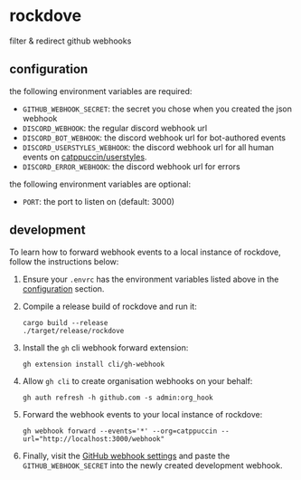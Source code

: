 # rockdove

filter & redirect github webhooks

## configuration

the following environment variables are required:

- `GITHUB_WEBHOOK_SECRET`: the secret you chose when you created the json webhook
- `DISCORD_WEBHOOK`: the regular discord webhook url
- `DISCORD_BOT_WEBHOOK`: the discord webhook url for bot-authored events
- `DISCORD_USERSTYLES_WEBHOOK`: the discord webhook url for all human events on [catppuccin/userstyles](https://github.com/catppuccin/userstyles).
- `DISCORD_ERROR_WEBHOOK`: the discord webhook url for errors

the following environment variables are optional:

- `PORT`: the port to listen on (default: 3000)

## development

To learn how to forward webhook events to a local instance of rockdove, follow the instructions below:

1. Ensure your `.envrc` has the environment variables listed above in the [configuration](#configuration) section.
2. Compile a release build of rockdove and run it:

   ```shell
   cargo build --release
   ./target/release/rockdove
   ```

3. Install the `gh` cli webhook forward extension:

   ```shell
   gh extension install cli/gh-webhook
   ```

4. Allow `gh cli` to create organisation webhooks on your behalf:

   ```shell
   gh auth refresh -h github.com -s admin:org_hook
   ```

5. Forward the webhook events to your local instance of rockdove:

   ```shell
   gh webhook forward --events='*' --org=catppuccin --url="http://localhost:3000/webhook"
   ```

6. Finally, visit the [GitHub webhook settings](https://github.com/organizations/catppuccin/settings/hooks)
   and paste the `GITHUB_WEBHOOK_SECRET` into the newly created development webhook.
